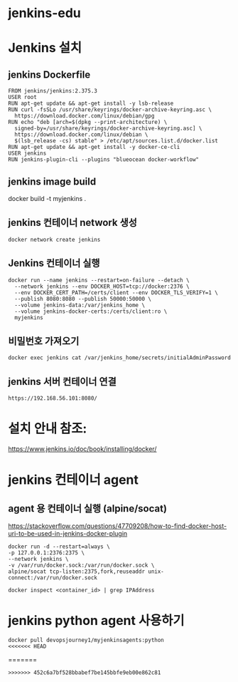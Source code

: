 # jenkins-edu

# Jenkins 설치 

## jenkins Dockerfile
```
FROM jenkins/jenkins:2.375.3
USER root
RUN apt-get update && apt-get install -y lsb-release
RUN curl -fsSLo /usr/share/keyrings/docker-archive-keyring.asc \
  https://download.docker.com/linux/debian/gpg
RUN echo "deb [arch=$(dpkg --print-architecture) \
  signed-by=/usr/share/keyrings/docker-archive-keyring.asc] \
  https://download.docker.com/linux/debian \
  $(lsb_release -cs) stable" > /etc/apt/sources.list.d/docker.list
RUN apt-get update && apt-get install -y docker-ce-cli
USER jenkins
RUN jenkins-plugin-cli --plugins "blueocean docker-workflow"
```
## jenkins image build 
docker build -t myjenkins .

## jenkins 컨테이너 network 생성 
```
docker network create jenkins
```

## Jenkins 컨테이너 실행
```
docker run --name jenkins --restart=on-failure --detach \
  --network jenkins --env DOCKER_HOST=tcp://docker:2376 \
  --env DOCKER_CERT_PATH=/certs/client --env DOCKER_TLS_VERIFY=1 \
  --publish 8080:8080 --publish 50000:50000 \
  --volume jenkins-data:/var/jenkins_home \
  --volume jenkins-docker-certs:/certs/client:ro \
  myjenkins
```

## 비밀번호 가져오기 
```
docker exec jenkins cat /var/jenkins_home/secrets/initialAdminPassword
```

## jenkins 서버 컨테이너 연결 
```
https://192.168.56.101:8080/
```

# 설치 안내 참조:
https://www.jenkins.io/doc/book/installing/docker/


# jenkins 컨테이너 agent

## agent 용 컨테이너 실행 (alpine/socat) 

https://stackoverflow.com/questions/47709208/how-to-find-docker-host-uri-to-be-used-in-jenkins-docker-plugin
```
docker run -d --restart=always \ 
-p 127.0.0.1:2376:2375 \ 
--network jenkins \ 
-v /var/run/docker.sock:/var/run/docker.sock \ 
alpine/socat tcp-listen:2375,fork,reuseaddr unix-connect:/var/run/docker.sock

docker inspect <container_id> | grep IPAddress
```

# jenkins python agent 사용하기 
```
docker pull devopsjourney1/myjenkinsagents:python
<<<<<<< HEAD
```
=======
```
>>>>>>> 452c6a7bf528bbabef7be145bbfe9eb00e862c81
